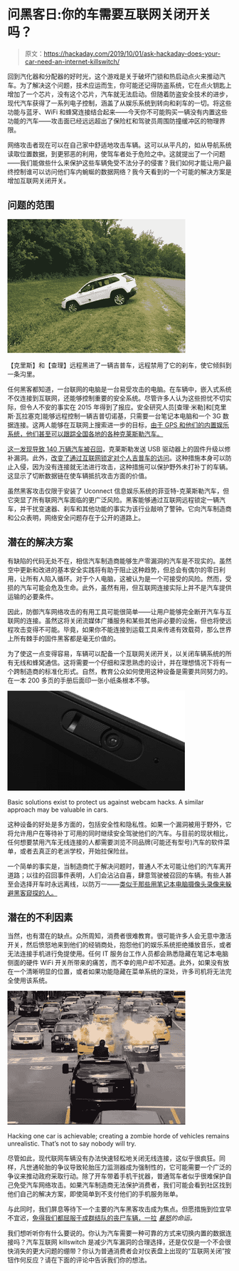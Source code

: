# 问黑客日:你的车需要互联网关闭开关吗？

> 原文：<https://hackaday.com/2019/10/01/ask-hackaday-does-your-car-need-an-internet-killswitch/>

回到汽化器和分配器的好时光，这个游戏是关于破坏门锁和热启动点火来推动汽车。为了解决这个问题，技术应运而生，你可能还记得防盗系统，它在点火钥匙上增加了一个芯片，没有这个芯片，汽车就无法启动。但随着防盗安全技术的进步，现代汽车获得了一系列电子控制，涵盖了从娱乐系统到转向和刹车的一切。将这些功能与蓝牙、WiFi 和蜂窝连接结合起来——今天你不可能购买一辆没有内置这些功能的汽车——攻击面已经远远超出了保险杠和驾驶员周围防撞缓冲区的物理界限。

网络攻击者现在可以在自己家中舒适地攻击车辆。这可以从平凡的，如从导航系统读取位置数据，到更邪恶的利用，使驾车者处于危险之中。这就提出了一个问题——我们能做些什么来保护这些车辆免受不法分子的侵害？我们如何才能让用户最终控制谁可以访问他们车内蜿蜒的数据网络？我今天看到的一个可能的解决方案是增加互联网关闭开关。

## 问题的范围

![](img/789e7cec09e7be8218fa735a96c08151.png)

【克里斯】和【查理】远程黑进了一辆吉普车，远程禁用了它的刹车，使它倾斜到一条沟里。

任何黑客都知道，一台联网的电脑是一台易受攻击的电脑。在车辆中，嵌入式系统不仅连接到互联网，还能够控制重要的安全系统。尽管许多人认为这些担忧不切实际，但令人不安的事实在 2015 年得到了报应。安全研究人员[查理·米勒]和[克里斯·瓦拉塞克]能够远程控制一辆吉普切诺基，只需要一台笔记本电脑和一个 3G 数据连接。这两人能够在互联网上搜索进一步的目标，[由于 GPS 和他们的内置娱乐系统，他们甚至可以跟踪全国各地的各种克莱斯勒汽车。](https://www.wired.com/2015/07/hackers-remotely-kill-jeep-highway/)

[这一发现导致 140 万辆汽车被召回](https://www.wired.com/2015/07/jeep-hack-chrysler-recalls-1-4m-vehicles-bug-fix/)，克莱斯勒发送 USB 驱动器上的固件升级以修补漏洞。此外，[改变了通过互联网锁定对个人吉普车的访问](https://www.endgame.com/blog/technical-blog/sprint-defaults-and-jeep-hack-could-basic-network-settings-have-prevented)。这种措施本身可以防止入侵，因为没有连接就无法进行攻击，这种措施可以保护野外未打补丁的车辆。这显示了切断数据链在使车辆抵抗攻击方面的价值。

虽然黑客攻击仅限于安装了 Uconnect 信息娱乐系统的菲亚特-克莱斯勒汽车，但它突显了所有联网汽车面临的更广泛风险。黑客能够通过互联网远程锁定一辆汽车，并干扰变速器、刹车和其他功能的事实为该行业敲响了警钟。它向汽车制造商和公众表明，网络安全问题存在于公开的道路上。

## 潜在的解决方案

有缺陷的代码无处不在，相信汽车制造商能够生产零漏洞的汽车是不现实的。虽然空中更新和改进的基本安全实践将有助于阻止这种趋势，但总会有偶尔的零日利用，让所有人陷入循环。对于个人电脑，这被认为是一个可接受的风险。然而，受损的汽车可能会危及生命。此外，虽然有用，但互联网连接实际上并不是汽车提供运输的必要条件。

因此，防御汽车网络攻击的有用工具可能很简单——让用户能够完全断开汽车与互联网的连接。虽然这将关闭流媒体广播服务和某些其他非必要的设施，但也将使远程攻击变得不可能。毕竟，如果你不能连接到运载工具来传递有效载荷，那么世界上所有棘手的固件黑客都是毫无价值的。

为了使这一点变得容易，车辆可以配备一个互联网关闭开关，以关闭车辆系统的所有无线和蜂窝通信。这将需要一个仔细和深思熟虑的设计，并在理想情况下将有一个跨制造商的标准化形式。自然，教育公众如何使用这种设备是需要共同努力的。在一本 200 多页的手册后面印一张小纸条根本不够。

![](img/4543eab870383aa87e8d9ebe1102a0a2.png)

Basic solutions exist to protect us against webcam hacks. A similar approach may be valuable in cars.

这种设备的好处是多方面的，包括安全性和隐私性。如果一个漏洞被用于野外，它将允许用户在等待补丁可用的同时继续安全驾驶他们的汽车。与目前的现状相比，任何想要禁用汽车无线连接的人都需要浏览不同品牌(可能还有型号)汽车的软件菜单，或者去真正的老派学校，开始拉保险丝。

一个简单的事实是，当制造商忙于解决问题时，普通人不太可能让他们的汽车离开道路；以往的召回事件表明，人们会沾沾自喜，肆意驾驶被召回的车辆。有些人甚至会选择开车时永远离线，以防万一——[类似于那些用笔记本电脑摄像头录像来躲避黑客窥探的人。](https://www.theguardian.com/technology/2016/jun/22/mark-zuckerberg-tape-webcam-microphone-facebook)

## 潜在的不利因素

当然，也有潜在的缺点。众所周知，消费者很难教育。很可能许多人会无意中激活开关，然后愤怒地来到他们的经销商处，抱怨他们的娱乐系统拒绝播放音乐，或者无法连接手机进行免提使用。任何 IT 服务台工作人员都会熟悉隐藏在笔记本电脑侧面的硬件 WiFi 开关所带来的痛苦，而不幸的用户却不知道。此外，如果没有放在一个清晰明显的位置，或者如果功能隐藏在菜单系统的深处，许多司机将无法完全使用该系统。

![](img/00567c3c1e2630ad6574aa162d01bf38.png)

Hacking one car is achievable; creating a zombie horde of vehicles remains unrealistic. That’s not to say nobody will try.

尽管如此，现代联网车辆没有办法快速轻松地关闭无线连接，这似乎很疯狂。同样，凡世通轮胎的争议导致轮胎压力监测器成为强制性的，它可能需要一个广泛的争议来推动政府采取行动。除了开车带着手机干扰器，普通驾车者似乎很难保护自己免受汽车网络攻击。如果汽车制造商无法保护消费者，我们可能会看到社区找到他们自己的解决方案，即使简单到不支付他们的手机服务账单。

与此同时，我们屏息等待下一个主要的汽车黑客攻击成为焦点。但愿措施到位宜早不宜迟，[免得我们都屈服于成群结队的丧尸车辆，一拉](https://www.youtube.com/watch?v=GGhLykstBmA) *[暴怒](https://www.youtube.com/watch?v=GGhLykstBmA)的命运。*

我们想听听你有什么要说的。你认为汽车需要一种可靠的方式来切换内置的数据连接吗？汽车互联网 killswitch 是减少汽车漏洞的合理选择，还是仅仅是一个不会很快消失的更大问题的绷带？你认为普通消费者会对仪表盘上出现的“互联网关闭”按钮作何反应？请在下面的评论中告诉我们你的想法。